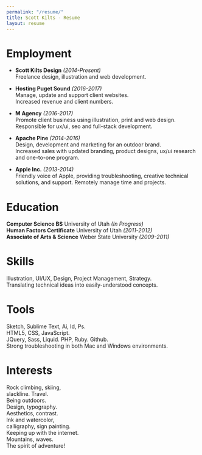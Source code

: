 ```yaml
---
permalink: "/resume/"
title: Scott Kilts - Resume
layout: resume
---
```


# Employment

- **Scott Kilts Design** <!--Owner / Operator--> *(2014-Present)*  
Freelance design, illustration and web development.

- **Hosting Puget Sound** <!--Web Host Manager--> *(2016-2017)*    
Manage, update and support client websites.  
Increased revenue and client numbers.

- **M Agency** <!--Designer / Developer--> *(2016-2017)*  
Promote client business using illustration, print and web design.  
Responsible for ux/ui, seo and full-stack development.

- **Apache Pine** <!--Design Director--> *(2014-2016)*  
Design, development and marketing for an outdoor brand.  
Increased sales with updated branding, product designs, ux/ui research and one-to-one program. 

- **Apple Inc.** <!--CPU Advisor--> *(2013-2014)*  
Friendly voice of Apple, providing troubleshooting, creative technical solutions, and support. Remotely manage time and projects.

# Education

**Computer Science BS** University of Utah *(In Progress)*  
**Human Factors Certificate** University of Utah *(2011-2012)*  
**Associate of Arts & Science** Weber State University *(2009-2011)*

# Skills

Illustration, UI/UX, Design, Project Management, Strategy.  
Translating technical ideas into easily-understood concepts.

# Tools

Sketch, Sublime Text, Ai, Id, Ps.  
HTML5, CSS, JavaScript.  
JQuery, Sass, Liquid. 
PHP, Ruby. 
Github.  
Strong troubleshooting in both Mac and Windows environments.

# Interests

Rock climbing, skiing,  
    slackline. Travel.  
		Being outdoors.  
			Design, typography.  
				Aesthetics, contrast.  
					Ink and watercolor,  
						calligraphy, sign painting.  
							Keeping up with the internet.  
								Mountains, waves.  
									The spirit of adventure!
